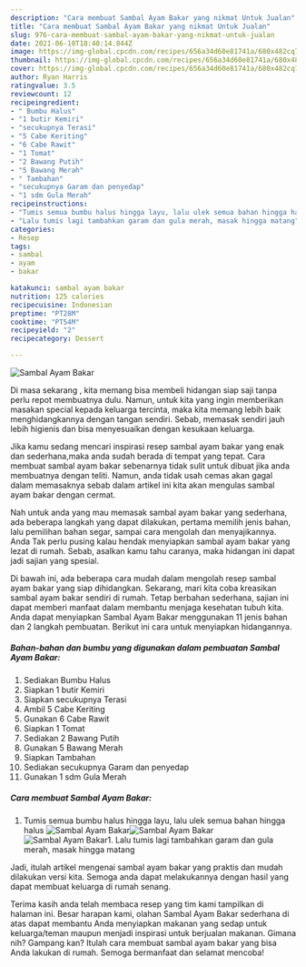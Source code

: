 ```yaml
---
description: "Cara membuat Sambal Ayam Bakar yang nikmat Untuk Jualan"
title: "Cara membuat Sambal Ayam Bakar yang nikmat Untuk Jualan"
slug: 976-cara-membuat-sambal-ayam-bakar-yang-nikmat-untuk-jualan
date: 2021-06-10T18:40:14.844Z
image: https://img-global.cpcdn.com/recipes/656a34d60e81741a/680x482cq70/sambal-ayam-bakar-foto-resep-utama.jpg
thumbnail: https://img-global.cpcdn.com/recipes/656a34d60e81741a/680x482cq70/sambal-ayam-bakar-foto-resep-utama.jpg
cover: https://img-global.cpcdn.com/recipes/656a34d60e81741a/680x482cq70/sambal-ayam-bakar-foto-resep-utama.jpg
author: Ryan Harris
ratingvalue: 3.5
reviewcount: 12
recipeingredient:
- " Bumbu Halus"
- "1 butir Kemiri"
- "secukupnya Terasi"
- "5 Cabe Keriting"
- "6 Cabe Rawit"
- "1 Tomat"
- "2 Bawang Putih"
- "5 Bawang Merah"
- " Tambahan"
- "secukupnya Garam dan penyedap"
- "1 sdm Gula Merah"
recipeinstructions:
- "Tumis semua bumbu halus hingga layu, lalu ulek semua bahan hingga halus"
- "Lalu tumis lagi tambahkan garam dan gula merah, masak hingga matang"
categories:
- Resep
tags:
- sambal
- ayam
- bakar

katakunci: sambal ayam bakar 
nutrition: 125 calories
recipecuisine: Indonesian
preptime: "PT28M"
cooktime: "PT54M"
recipeyield: "2"
recipecategory: Dessert

---
```



![Sambal Ayam Bakar](https://img-global.cpcdn.com/recipes/656a34d60e81741a/680x482cq70/sambal-ayam-bakar-foto-resep-utama.jpg)

Di masa  sekarang , kita memang bisa membeli hidangan siap saji tanpa perlu repot membuatnya dulu. Namun, untuk kita yang ingin memberikan masakan special kepada keluarga tercinta, maka kita memang lebih baik menghidangkannya dengan tangan sendiri. Sebab, memasak sendiri jauh lebih higienis dan bisa menyesuaikan dengan kesukaan keluarga.

Jika kamu sedang mencari inspirasi resep sambal ayam bakar yang enak dan sederhana,maka anda sudah berada di tempat yang tepat. Cara membuat sambal ayam bakar  sebenarnya tidak sulit untuk dibuat jika anda membuatnya dengan teliti. Namun, anda tidak usah cemas akan gagal dalam memasaknya 
sebab dalam artikel ini kita akan mengulas sambal ayam bakar dengan cermat.  



Nah untuk anda yang mau memasak sambal ayam bakar yang sederhana, ada beberapa langkah yang dapat dilakukan, pertama memilih jenis bahan, lalu pemilihan bahan segar, sampai cara mengolah dan menyajikannya. Anda Tak perlu pusing kalau hendak menyiapkan sambal ayam bakar yang lezat di rumah. Sebab, asalkan kamu  tahu caranya, maka hidangan ini dapat jadi sajian yang spesial.

Di bawah ini, ada beberapa cara mudah dalam mengolah resep sambal ayam bakar yang siap dihidangkan. Sekarang, mari kita coba kreasikan sambal ayam bakar sendiri di rumah. Tetap berbahan sederhana, sajian ini dapat memberi manfaat dalam membantu menjaga kesehatan tubuh kita. Anda dapat menyiapkan Sambal Ayam Bakar menggunakan 11 jenis bahan dan 2 langkah pembuatan. Berikut ini cara untuk menyiapkan hidangannya.

<!--inarticleads1-->

##### Bahan-bahan dan bumbu yang digunakan dalam pembuatan Sambal Ayam Bakar:

1. Sediakan  Bumbu Halus
1. Siapkan 1 butir Kemiri
1. Siapkan secukupnya Terasi
1. Ambil 5 Cabe Keriting
1. Gunakan 6 Cabe Rawit
1. Siapkan 1 Tomat
1. Sediakan 2 Bawang Putih
1. Gunakan 5 Bawang Merah
1. Siapkan  Tambahan
1. Sediakan secukupnya Garam dan penyedap
1. Gunakan 1 sdm Gula Merah




<!--inarticleads2-->

##### Cara membuat Sambal Ayam Bakar:

1. Tumis semua bumbu halus hingga layu, lalu ulek semua bahan hingga halus
<img src="https://img-global.cpcdn.com/steps/7bdc31d4648fd7f6/160x128cq70/sambal-ayam-bakar-langkah-memasak-1-foto.jpg" alt="Sambal Ayam Bakar"><img src="https://img-global.cpcdn.com/steps/9d4e02e150c62bf9/160x128cq70/sambal-ayam-bakar-langkah-memasak-1-foto.jpg" alt="Sambal Ayam Bakar"><img src="https://img-global.cpcdn.com/steps/010436af70a5b6f8/160x128cq70/sambal-ayam-bakar-langkah-memasak-1-foto.jpg" alt="Sambal Ayam Bakar">1. Lalu tumis lagi tambahkan garam dan gula merah, masak hingga matang




Jadi, itulah artikel mengenai  sambal ayam bakar  yang praktis dan mudah dilakukan versi kita. Semoga anda dapat melakukannya dengan hasil yang dapat membuat keluarga di rumah senang. 

Terima kasih anda telah membaca resep yang tim kami tampilkan di halaman ini. Besar harapan kami, olahan  Sambal Ayam Bakar sederhana di atas dapat membantu Anda menyiapkan makanan yang sedap untuk keluarga/teman maupun menjadi inspirasi untuk berjualan makanan. Gimana nih? Gampang kan? Itulah cara membuat sambal ayam bakar yang bisa Anda lakukan di rumah. Semoga bermanfaat dan selamat mencoba!

